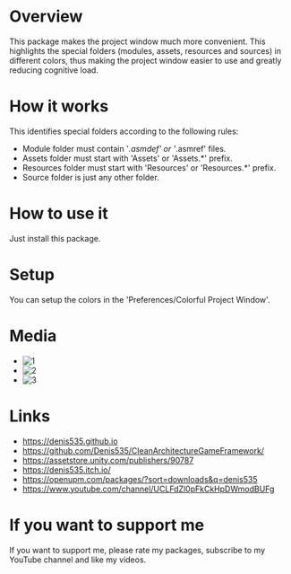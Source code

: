 # Overview
This package makes the project window much more convenient. This highlights the special folders (modules, assets, resources and sources) in different colors, thus making the project window easier to use and greatly reducing cognitive load.

# How it works
This identifies special folders according to the following rules:
- Module folder must contain '*.asmdef' or '*.asmref' files.
- Assets folder must start with 'Assets' or 'Assets.*' prefix.
- Resources folder must start with 'Resources' or 'Resources.*' prefix.
- Source folder is just any other folder.

# How to use it
Just install this package.

# Setup
You can setup the colors in the 'Preferences/Colorful Project Window'.

# Media
- ![1](https://github.com/Denis535/CleanArchitectureGameFramework/assets/7755015/e825a503-0649-474d-8f4e-2f770dc1fb5a)
- ![2](https://github.com/Denis535/CleanArchitectureGameFramework/assets/7755015/74f55fd5-39f9-4b1b-a662-71d52e02cae0)
- ![3](https://github.com/Denis535/CleanArchitectureGameFramework/assets/7755015/e3a77f0e-1c00-4382-b9df-bd3313dfc305)

# Links
- https://denis535.github.io
- https://github.com/Denis535/CleanArchitectureGameFramework/
- https://assetstore.unity.com/publishers/90787
- https://denis535.itch.io/
- https://openupm.com/packages/?sort=downloads&q=denis535
- https://www.youtube.com/channel/UCLFdZl0pFkCkHpDWmodBUFg

# If you want to support me
If you want to support me, please rate my packages, subscribe to my YouTube channel and like my videos.
